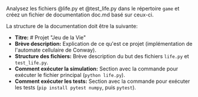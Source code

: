 Analysez les fichiers @life.py et @test_life.py dans le répertoire `game` et créez un fichier de documentation doc.md basé sur ceux-ci.

La structure de la documentation doit être la suivante:
-   **Titre:** # Projet "Jeu de la Vie"
-   **Brève description:** Explication de ce qu'est ce projet (implémentation de l'automate cellulaire de Conway).
-   **Structure des fichiers:** Brève description du but des fichiers `life.py` et `test_life.py`.
-   **Comment exécuter la simulation:** Section avec la commande pour exécuter le fichier principal (`python life.py`).
-   **Comment exécuter les tests:** Section avec la commande pour exécuter les tests (`pip install pytest numpy`, puis `pytest`).